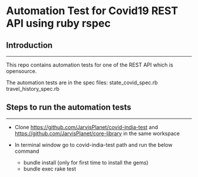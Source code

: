 # Automation Test for Covid19 REST API using ruby rspec


## Introduction
---
This repo contains automation tests for one of the REST API which is opensource.

The automation tests are in the spec files:
	state_covid_spec.rb
	travel_history_spec.rb



## Steps to run the automation tests
---
* Clone https://github.com/JarvisPlanet/covid-india-test and https://github.com/JarvisPlanet/core-library in the same workspace
* In terminal window go to covid-india-test path and run the below command

	* bundle install (only for first time to install the gems)
	* bundle exec rake test
